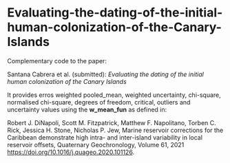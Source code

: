 # Evaluating-the-dating-of-the-initial-human-colonization-of-the-Canary-Islands

Complementary code to the paper:

Santana Cabrera et al. (submitted): *Evaluating the dating of the initial human colonization of the Canary Islands*

It provides erros weighted pooled_mean, weighted uncertainty, chi-square, normalised chi-square, degrees of freedom, critical, outliers and uncertainty values using the **w_mean_fun**
as defined in:

Robert J. DiNapoli, Scott M. Fitzpatrick, Matthew F. Napolitano, Torben C. Rick, Jessica H. Stone, Nicholas P. Jew,
Marine reservoir corrections for the Caribbean demonstrate high intra- and inter-island variability in local reservoir offsets,
Quaternary Geochronology, Volume 61, 2021
https://doi.org/10.1016/j.quageo.2020.101126.
